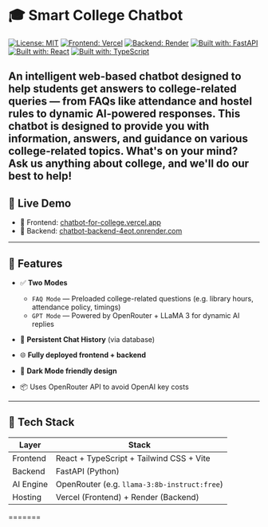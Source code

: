 # 🎓 Smart College Chatbot
[![License: MIT](https://img.shields.io/badge/License-MIT-yellow.svg)](#license)
[![Frontend: Vercel](https://img.shields.io/badge/Frontend-Vercel-blue)](https://chatbot-for-college.vercel.app)
[![Backend: Render](https://img.shields.io/badge/Backend-Render-green)](https://chatbot-backend-4eot.onrender.com)
[![Built with: FastAPI](https://img.shields.io/badge/Built_with-FastAPI-0e83cd?logo=fastapi)](https://fastapi.tiangolo.com/)
[![Built with: React](https://img.shields.io/badge/Built_with-React-61DAFB?logo=react)](https://reactjs.org/)
[![Built with: TypeScript](https://img.shields.io/badge/TypeScript-Enabled-blue?logo=typescript)](https://www.typescriptlang.org/)

An intelligent web-based chatbot designed to help students get answers to college-related queries — from FAQs like attendance and hostel rules to dynamic AI-powered responses.
This chatbot is designed to provide you with information, answers, and guidance on various college-related topics.
What's on your mind? Ask us anything about college, and we'll do our best to help!
---

## 🚀 Live Demo

- 🔗 Frontend: [chatbot-for-college.vercel.app](https://chatbot-for-college.vercel.app)
- 🔗 Backend: [chatbot-backend-4eot.onrender.com](https://chatbot-backend-4eot.onrender.com)

---

## 🧠 Features

- ✅ **Two Modes**
  - `FAQ Mode` — Preloaded college-related questions (e.g. library hours, attendance policy, timings)
  - `GPT Mode` — Powered by OpenRouter + LLaMA 3 for dynamic AI replies

- 📝 **Persistent Chat History** (via database)
- 🌐 **Fully deployed frontend + backend**
- 🌙 **Dark Mode friendly design**
- 📦 Uses OpenRouter API to avoid OpenAI key costs

---

## 🧰 Tech Stack

| Layer     | Stack                            |
|-----------|----------------------------------|
| Frontend  | React + TypeScript + Tailwind CSS + Vite |
| Backend   | FastAPI (Python)                 |
| AI Engine | OpenRouter (e.g. `llama-3:8b-instruct:free`) |
| Hosting   | Vercel (Frontend) + Render (Backend)  |
=======


